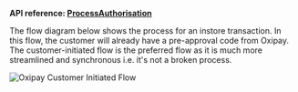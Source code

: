 <strong>API reference: <a href="/api/process_authorisation/">ProcessAuthorisation</a></strong>

The flow diagram below shows the process for an instore transaction. In this flow, the customer will already have a pre-approval code from Oxipay. The customer-initiated flow is the preferred flow as it is much more streamlined and synchronous i.e. it's not a broken process.

<img src="/img/flows/cust-initiated-flow.png" alt="Oxipay Customer Initiated Flow">
